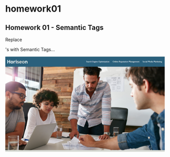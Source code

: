 # homework01
## Homework 01 - Semantic Tags
Replace <div>'s with Semantic Tags...

![webpage](Screenshot.png)
